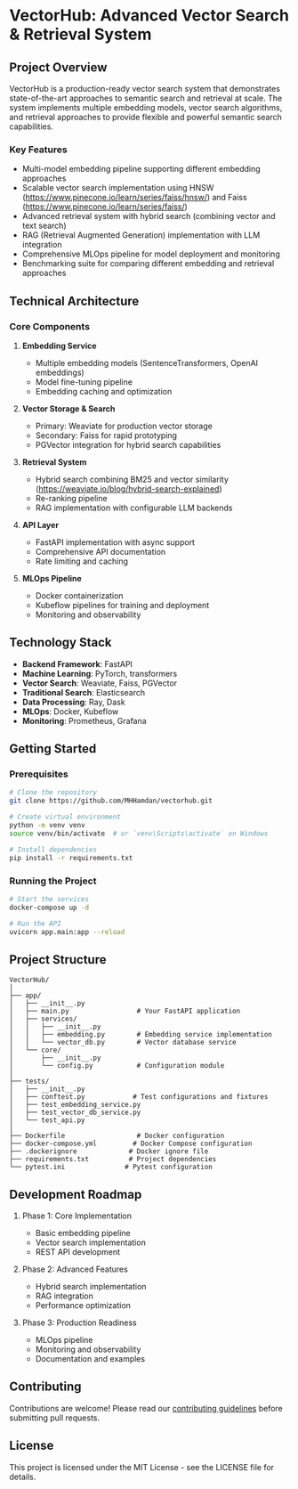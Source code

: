 # VectorHub: Advanced Vector Search & Retrieval System

## Project Overview
VectorHub is a production-ready vector search system that demonstrates state-of-the-art approaches to semantic search and retrieval at scale. The system implements multiple embedding models, vector search algorithms, and retrieval approaches to provide flexible and powerful semantic search capabilities.

### Key Features
- Multi-model embedding pipeline supporting different embedding approaches
- Scalable vector search implementation using HNSW (https://www.pinecone.io/learn/series/faiss/hnsw/) and Faiss (https://www.pinecone.io/learn/series/faiss/)
- Advanced retrieval system with hybrid search (combining vector and text search)
- RAG (Retrieval Augmented Generation) implementation with LLM integration
- Comprehensive MLOps pipeline for model deployment and monitoring
- Benchmarking suite for comparing different embedding and retrieval approaches

## Technical Architecture

### Core Components
1. **Embedding Service**
   - Multiple embedding models (SentenceTransformers, OpenAI embeddings)
   - Model fine-tuning pipeline
   - Embedding caching and optimization

2. **Vector Storage & Search**
   - Primary: Weaviate for production vector storage
   - Secondary: Faiss for rapid prototyping
   - PGVector integration for hybrid search capabilities

3. **Retrieval System**
   - Hybrid search combining BM25 and vector similarity (https://weaviate.io/blog/hybrid-search-explained)
   - Re-ranking pipeline
   - RAG implementation with configurable LLM backends

4. **API Layer**
   - FastAPI implementation with async support
   - Comprehensive API documentation
   - Rate limiting and caching

5. **MLOps Pipeline**
   - Docker containerization
   - Kubeflow pipelines for training and deployment
   - Monitoring and observability

## Technology Stack
- **Backend Framework**: FastAPI
- **Machine Learning**: PyTorch, transformers
- **Vector Search**: Weaviate, Faiss, PGVector
- **Traditional Search**: Elasticsearch
- **Data Processing**: Ray, Dask
- **MLOps**: Docker, Kubeflow
- **Monitoring**: Prometheus, Grafana

## Getting Started

### Prerequisites
```bash
# Clone the repository
git clone https://github.com/MHHamdan/vectorhub.git

# Create virtual environment
python -m venv venv
source venv/bin/activate  # or `venv\Scripts\activate` on Windows

# Install dependencies
pip install -r requirements.txt
```

### Running the Project
```bash
# Start the services
docker-compose up -d

# Run the API
uvicorn app.main:app --reload
```

## Project Structure
```
VectorHub/
│
├── app/
│   ├── __init__.py
│   ├── main.py                 # Your FastAPI application
│   ├── services/
│   │   ├── __init__.py
│   │   ├── embedding.py        # Embedding service implementation
│   │   └── vector_db.py        # Vector database service
│   └── core/
│       ├── __init__.py
│       └── config.py           # Configuration module
│
├── tests/
│   ├── __init__.py
│   ├── conftest.py            # Test configurations and fixtures
│   ├── test_embedding_service.py
│   ├── test_vector_db_service.py
│   └── test_api.py
│
├── Dockerfile                  # Docker configuration
├── docker-compose.yml         # Docker Compose configuration
├── .dockerignore             # Docker ignore file
├── requirements.txt          # Project dependencies
└── pytest.ini               # Pytest configuration
```

## Development Roadmap
1. Phase 1: Core Implementation
   - Basic embedding pipeline
   - Vector search implementation
   - REST API development

2. Phase 2: Advanced Features
   - Hybrid search implementation
   - RAG integration
   - Performance optimization

3. Phase 3: Production Readiness
   - MLOps pipeline
   - Monitoring and observability
   - Documentation and examples

## Contributing
Contributions are welcome! Please read our [contributing guidelines](CONTRIBUTING.md) before submitting pull requests.

## License
This project is licensed under the MIT License - see the LICENSE file for details.

